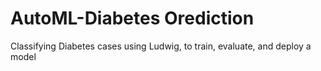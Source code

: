 # AutoML-Diabetes Orediction
Classifying Diabetes cases using  Ludwig, to train, evaluate, and deploy a model
